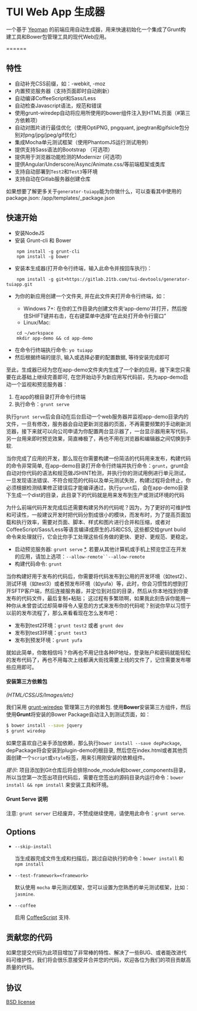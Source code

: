 # TUI Web App 生成器

一个基于 [Yeoman](http://yeoman.io) 的前端应用自动生成器，用来快速初始化一个集成了Grunt构建工具和Bower包管理工具的现代Web应用。

======

## 特性

* 自动补充CSS前缀，如：-webkit, -moz
* 内置预览服务器（支持页面即时自动刷新）
* 自动编译CoffeeScript和Sass/Less
* 自动检查Javascript语法，规范和错误
* 使用grunt-wiredep自动将应用所使用的bower组件注入到HTML页面（#第三方依赖项）
* 自动对图片进行最佳优化（使用OptiPNG, pngquant, jpegtran和gifsicle包分别对png/jpg/jpeg/gif优化）
* 集成Mocha单元测试框架（使用PhantomJS运行测试用例）
* 提供支持Sass语法的Bootstrap （可选项）
* 提供用于浏览器功能检测的Modernizr (可选项)
* 提供Angular/Underscore/Async/Animate.css/等前端框架或类库
* 支持自动部署到`Test2`和`Test3`等环境
* 支持自动在Gitlab服务器创建仓库

如果想要了解更多关于`generator-tuiapp`能为你做什么，可以查看其中使用的package.json: /app/templates/_package.json


## 快速开始

- 安装NodeJS
- 安装 Grunt-cli 和 Bower
```
    npm install -g grunt-cli
    npm install -g bower
```
- 安装本生成器(打开命令行终端，输入此命令并按回车执行)：

```
    npm install -g git+https://gitlab.21tb.com/tui-devtools/generator-tuiapp.git
```

- 为你的新应用创建一个文件夹, 并在此文件夹打开命令行终端，如：

  - Windows 7+: 在你的工作目录内创建文件夹‘app-demo’并打开，然后按住SHIFT键并右击，在右键菜单中选择“在此处打开命令行窗口”
  - Linux/Mac:

```
    cd ~/workspace
    mkdir app-demo && cd app-demo
```
- 在命令行终端执行命令: `yo tuiapp`
- 然后根据终端的提示, 输入或选择必要的配置数据, 等待安装完成即可

至此，生成器已经为您在app-demo文件夹内生成了一个新的应用，接下来您只需要在此基础上继续完善即可, 在您开始动手为新应用写代码前，先为app-demo启动一个监视和预览服务器：

1. 在app的根目录打开命令行终端
2. 执行命令：`grunt serve`

执行`grunt serve`后会自动在后台启动一个web服务器并监视app-demo目录内的文件，一旦有修改，服务器会自动更新浏览器的页面，不再需要频繁的手动刷新浏览器，接下来就可以向公司申请为你配置两台显示器了，一台显示器用来写代码，另一台用来即时预览效果，简直棒极了，再也不用在浏览器和编辑器之间切换到手软.

当你完成了应用的开发，那么现在你需要构建一份简洁的代码用来发布，构建代码的命令非常简单, 在app-demo目录打开命令行终端并执行命令：`grunt`，grunt会自动对你代码的语法和规范做JSHINT检测，并执行你的测试用例进行单元测试，一旦发现语法错误、不符合规范的代码以及单元测试失败，构建过程将会终止，你必须根据检测结果修正错误后才能编译通过，执行`grunt`后，会在app-demo目录下生成一个dist的目录，此目录下的代码就是用来发布到生产或测试环境的代码

为什么前端代码开发完成后还需要构建另外的代码呢？因为，为了更好的可维护性和可读性，一般建议开发时把代码分割成很小的模块，而发布时，为了提高页面加载和执行效率，需要对页面、脚本、样式和图片进行合并和压缩，或者对CoffeeScript/Sass/Less等语言编译成原生的JS和CSS, 这些都交给grunt build命令来处理就行，它会比你手工处理这些任务做的更快、更好、更规范、更稳定。

- 启动预览服务器: `grunt serve` [\*](#grunt-serve-note). 若要从其他计算机或手机上预览您正在开发的应用，请加上选项：`--allow-remote``--allow-remote`
- 构建代码命令: `grunt`

当你构建好用于发布的代码后，你需要将代码发布到公用的开发环境（如test2）、测试环境（如test3）或者预发布环境（如yufa）等，此时，你会习惯性的想到打开SFTP客户端，然后连接服务器，并定位到对应的目录，然后从你本地找到你要发布的代码文件，最后复制+粘贴； 这过程有多繁琐啊，如果我此刻告诉你能用一种你从未曾尝试过却简单得令人窒息的方式来发布你的代码呢？别说你早以习惯于以前的发布流程了，那么来看看现在怎么发布吧：

- 发布到test2环境：`grunt test2` 或者 `grunt dev`
- 发布到test3环境：`grunt test3`
- 发布到预发环境：`grunt yufa`

就如此简单，你敢相信吗？你再也不用记住各种IP地址，登录账户和密码就能轻松的发布代码了，再也不用每次上线都满大街找需要上线的文件了，记住需要发布哪些应用即可。


#### 安装第三方依赖包

*(HTML/CSS/JS/Images/etc)*

我们采用 [grunt-wiredep](https://github.com/stephenplusplus/grunt-wiredep) 管理第三方的依赖包. 使用**Bower**安装第三方组件，然后使用**Grunt**将安装的Bower Package自动注入到测试页面，如：

```sh
$ bower install --save jquery
$ grunt wiredep
```

如果您喜欢自己亲手添加依赖，那么执行`bower install --save depPackage`, depPackage将会安装到plugin-demo的根目录, 然后您在index.html或者其他页面创建一个`script`或`style`标签，用来引用刚安装的依赖组件。

*提示*: 项目添加到Git仓库后将会排除node_module和bower_components目录，所以当您第一次签出项目代码后，需要在您签出的源码目录内运行命令：`bower install && npm install` 来安装工具和环境。


#### Grunt Serve 说明

注意: `grunt server` 已经废弃，不赞成继续使用，请使用此命令：`grunt serve`.


## Options

* `--skip-install`

  当生成器完成文件生成和扫描后，跳过自动执行的命令：`bower install` 和 `npm install`

* `--test-framework=<framework>`

  默认使用 `mocha` 单元测试框架，您可以设置为您熟悉的单元测试框架，比如：`jasmine`.

* `--coffee`

  启用 [CoffeeScript](http://coffeescript.org/) 支持.


## 贡献您的代码

如果您提交代码为此项目增加了非常棒的特性、解决了一些BUG、或者能改进代码可维护性，我们将会很乐意接受并合并您的代码，欢迎各位为我们的项目贡献高质量的代码。

## 协议

[BSD license](http://opensource.org/licenses/bsd-license.php)
